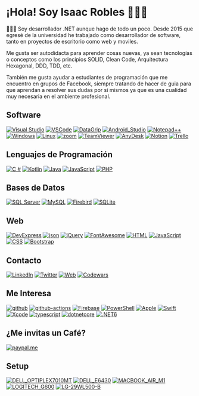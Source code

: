 # ¡Hola! Soy Isaac Robles 👋🇲🇽

👨🏽‍💻 Soy desarrollador .NET aunque hago de todo un poco. Desde 2015 que egresé de la universidad he trabajado como desarrollador de software, tanto en proyectos de escritorio como web y moviles.

Me gusta ser autodidacta para aprender cosas nuevas, ya sean tecnologías o conceptos como los principios SOLID, Clean Code, Arquitectura Hexagonal, DDD, TDD, etc.

También me gusta ayudar a estudiantes de programación que me encuentro en grupos de Facebook, siempre tratando de hacer de guia para que aprendan a resolver sus dudas por sí mismos ya que es una cualidad muy necesaria en el ambiente profesional.

## Software
[![Visual Studio](https://img.shields.io/badge/Visual_Studio-5C2D91?style=for-the-badge&logo=visualstudio&logoColor=white&labelColor=101010)]() [![VSCode](https://img.shields.io/badge/Visual_Studio_Code-007ACC?style=for-the-badge&logo=visualstudiocode&logoColor=white&labelColor=101010)]()
[![DataGrip](https://img.shields.io/badge/DataGrip-585A63?style=for-the-badge&logo=datagrip&logoColor=white&labelColor=101010)]() [![Android_Studio](https://img.shields.io/badge/Android_Studio-3DDC84?style=for-the-badge&logo=android-studio&logoColor=white&labelColor=101010)]()
[![Notepad++](https://img.shields.io/badge/Notepad++-A0C55E?style=for-the-badge&logo=android-studio&logoColor=white&labelColor=101010)]() [![Windows](https://img.shields.io/badge/Windows-0078D6?style=for-the-badge&logo=windows&logoColor=white&labelColor=101010)]()
[![Linux](https://img.shields.io/badge/Linux-FCC624?style=for-the-badge&logo=linux&logoColor=white&labelColor=101010)]() [![zoom](https://img.shields.io/badge/Zoom-2D8CFF?style=for-the-badge&logo=zoom&logoColor=white&labelColor=101010)]() [![TeamViewer](https://img.shields.io/badge/TeamViewer-004680?style=for-the-badge&logo=teamviewer&logoColor=white&labelColor=101010)]()
[![AnyDesk](https://img.shields.io/badge/AnyDesk-EF443B?style=for-the-badge&logo=anydesk&logoColor=white&labelColor=101010)]() [![Notion](https://img.shields.io/badge/Notion-585A63?style=for-the-badge&logo=notion&logoColor=white&labelColor=101010)]() [![Trello](https://img.shields.io/badge/Trello-0052CC?style=for-the-badge&logo=trello&logoColor=white&labelColor=101010)]()
## Lenguajes de Programación
[![C #](https://img.shields.io/badge/C%23-C994F7?style=for-the-badge&logo=csharp&logoColor=white&labelColor=101010)]() [![Kotlin](https://img.shields.io/badge/Kotlin-0095D5?style=for-the-badge&logo=kotlin&logoColor=white&labelColor=101010)]() [![Java](https://img.shields.io/badge/Java-007396?style=for-the-badge&logo=java&logoColor=white&labelColor=101010)]() [![JavaScript](https://img.shields.io/badge/JavaScript-F7DF1E?style=for-the-badge&logo=javascript&logoColor=white&labelColor=101010)]() [![PHP](https://img.shields.io/badge/PHP-8892BF?style=for-the-badge&logo=php&logoColor=white&labelColor=101010)]()
## Bases de Datos
[![SQL Server](https://img.shields.io/badge/SQL_Server-2F2F2F?style=for-the-badge&logo=microsoftsqlserver&logoColor=white&labelColor=101010)]() [![MySQL](https://img.shields.io/badge/MySQL-4479A1?style=for-the-badge&logo=mysql&logoColor=white&labelColor=101010)]() [![Firebird](https://img.shields.io/badge/Firebird-EB5E0E?style=for-the-badge&logo=amazondynamodb&logoColor=white&labelColor=101010)]() [![SQLite](https://img.shields.io/badge/sqlite-99DBF1?style=for-the-badge&logo=sqlite&logoColor=white&labelColor=101010)]()
## Web
[![DevExpress](https://img.shields.io/badge/DevExpress-FF7200?style=for-the-badge&logo=devexpress&logoColor=white&labelColor=101010)]() [![json](https://img.shields.io/badge/json-5E5C5C?style=for-the-badge&logo=json&logoColor=white&labelColor=101010)]() [![jQuery](https://img.shields.io/badge/jQuery-0769AD?style=for-the-badge&logo=jquery&logoColor=white&labelColor=101010)]() [![FontAwesome](https://img.shields.io/badge/Font_Awesome-339AF0?style=for-the-badge&logo=fontawesome&logoColor=white&labelColor=101010)]()
[![HTML](https://img.shields.io/badge/HTML-E96228?style=for-the-badge&logo=html5&logoColor=white&labelColor=101010)]() [![JavaScript](https://img.shields.io/badge/JavaScript-86C817?style=for-the-badge&logo=javascript&logoColor=white&labelColor=101010)]() [![CSS](https://img.shields.io/badge/CSS-28A3D9?style=for-the-badge&logo=css3&logoColor=white&labelColor=101010)]() [![Bootstrap](https://img.shields.io/badge/Bootstrap-7952B3?style=for-the-badge&logo=bootstrap&logoColor=white&labelColor=101010)]()
## Contacto
[![LinkedIn](https://img.shields.io/badge/LinkedIn-Isaac_Robles-0A66C2?style=for-the-badge&logo=linkedin&logoColor=white&labelColor=101010)](https://www.linkedin.com/in/isarogamx/) [![Twitter](https://img.shields.io/badge/Twitter-@IsaRoGaMX-1DA1F2?style=for-the-badge&logo=twitter&logoColor=white&labelColor=101010)](https://twitter.com/IsaRoGaMX) [![Web](https://img.shields.io/badge/Blog-IsaacRobles.com-21759B?style=for-the-badge&logo=wordpress&logoColor=white&labelColor=101010)](https://isaacrobles.com) [![Codewars](https://img.shields.io/badge/Codewars-@IsaRoGaMX-B1361E?style=for-the-badge&logo=Codewars&logoColor=white&labelColor=101010)](https://www.codewars.com/users/IsaRoGaMX)
## Me Interesa
[![github](https://img.shields.io/badge/GitHub-5E5C5C?style=for-the-badge&logo=github&logoColor=white&labelColor=101010)]() [![github-actions](https://img.shields.io/badge/GitHub_Actions-4A86CF?style=for-the-badge&logo=githubactions&logoColor=white&labelColor=101010)]() [![Firebase](https://img.shields.io/badge/Firebase-FFCA28?style=for-the-badge&logo=firebase&logoColor=white&labelColor=101010)]() [![PowerShell](https://img.shields.io/badge/PowerShell-0769AD?style=for-the-badge&logo=powershell&logoColor=white&labelColor=101010)]() [![Apple](https://img.shields.io/badge/iOS-999999?style=for-the-badge&logo=apple&logoColor=white&labelColor=101010)]() [![Swift](https://img.shields.io/badge/Swift-FA7343?style=for-the-badge&logo=swift&logoColor=white&labelColor=101010)]() [![Xcode](https://img.shields.io/badge/Xcode-1575F9?style=for-the-badge&logo=xcode&logoColor=white&labelColor=101010)]() [![typescript](https://img.shields.io/badge/TypeScript-3178C6?style=for-the-badge&logo=typescript&logoColor=white&labelColor=101010)]() [![dotnetcore](https://img.shields.io/badge/.NET_Core-512BD4?style=for-the-badge&logo=dotnet&logoColor=white&labelColor=101010)]() [![.NET6](https://img.shields.io/badge/.NET_6-43B02A?style=for-the-badge&logo=dotnet&logoColor=white&labelColor=101010)]()
## ¿Me invitas un Café?
[![paypal.me](https://img.shields.io/badge/PayPal-F7BE38?style=for-the-badge&logo=paypal&logoColor=white)](https://www.paypal.com/iroblesmx)
## Setup
[![DELL_OPTIPLEX7010MT](https://img.shields.io/badge/dell-OPTIPLEX_7010MT_CORE_i7--3TH_🖥️-007DB8?style=for-the-badge&logo=dell&logoColor=white)]() [![DELL_E6430](https://img.shields.io/badge/dell-LATITUDE_E6430_CORE_i5--3TH_💻-007DB8?style=for-the-badge&logo=dell&logoColor=white)]() [![MACBOOK_AIR_M1](https://img.shields.io/badge/Apple-MACBOOK_AIR_M1_2020_💻-999999?style=for-the-badge&logo=apple&logoColor=white)]() [![LOGITECH_G600](https://img.shields.io/badge/LOGITECH-G600_🖱️-00B8FC?style=for-the-badge&logo=logitech&logoColor=white)]() [![LG-29WL500-B](https://img.shields.io/badge/LG-29WL500--B_🖥️-A50034?style=for-the-badge&logo=lg&logoColor=white)]()
